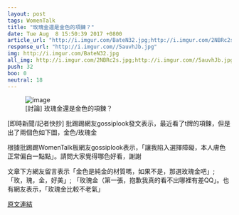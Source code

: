 ```yaml
---
layout: post
tags: WomenTalk
title: "玫瑰金還是金色的項鍊？"
date: Tue Aug  8 15:50:39 2017 +0800
article_url: "http://i.imgur.com/BateN32.jpg;http://i.imgur.com/2NBRc2s.jpg"
response_url: "http://i.imgur.com//5auvhJb.jpg"
img: http://i.imgur.com/BateN32.jpg
all_img: http://i.imgur.com/2NBRc2s.jpg;http://i.imgur.com//5auvhJb.jpg
push: 32
boo: 0
neutral: 18
---
```


<figure>
<img src="http://i.imgur.com/BateN32.jpg" alt="image">
<figcaption>
[討論] 玫瑰金還是金色的項鍊？
</figcaption>
</figure>



[即時新聞/記者快抄] 批踢踢網友gossiplook發文表示，最近看了t牌的項鍊，但是出了兩個色如下圖，金色/玫瑰金

根據批踢踢WomenTalk板網友gossiplook表示，「讓我陷入選擇障礙，本人膚色正常偏白一點點」。請問大家覺得哪色好看，謝謝

文章下方網友留言表示「金色是純金的材質嗎，如果不是，那選玫瑰金吧」;「玫，瑰，金，好美」; 「玫瑰金（第一張，抱歉我真的看不出哪裡有差QQ」。也有網友表示，「玫瑰金比較不老氣」

<a href = "https://www.ptt.cc/bbs/WomenTalk/M.1502178642.A.72A.html">原文連結</a>


